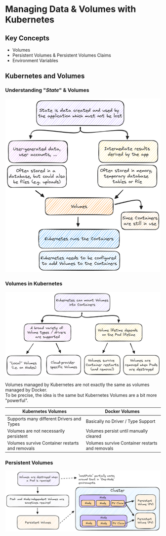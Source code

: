 # Managing Data & Volumes with Kubernetes

## Key Concepts

- Volumes
- Persistent Volumes & Persistent Volumes Claims
- Environment Variables

## Kubernetes and Volumes

### Understanding "_State_" & Volumes

![state](./docs/state.excalidraw.png)

### Volumes in Kubernetes

![volumes](./docs/volumes.excalidraw.png)

Volumes managed by Kubernetes are not exactly the same as volumes managed by Docker.<br />To be precise, the idea is the same but Kubernetes Volumes are a bit more "powerful".

| Kubernetes Volumes                              | Docker Volumes                                  |
| ----------------------------------------------- | ----------------------------------------------- |
| Supports many different Drivers and Types       | Basically no Driver / Type Support              |
| Volumes are not necessarily persistent          | Volumes persist until manually cleared          |
| Volumes survive Container restarts and removals | Volumes survive Container restarts and removals |

### Persistent Volumes

![persistent volumes](./docs/persistent-volumes.excalidraw.png)
